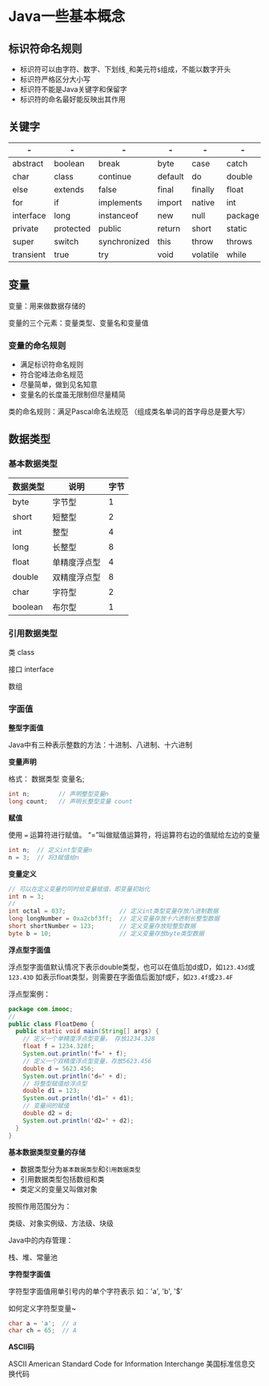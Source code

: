 # Java一些基本概念

## 标识符命名规则

* 标识符可以由字符、数字、下划线`_`和美元符`$`组成，不能以数字开头
* 标识符严格区分大小写
* 标识符不能是Java关键字和保留字
* 标识符的命名最好能反映出其作用

## 关键字

-|-|-|-|-|-
-|-|-|-|-|-
abstract|boolean|break|byte|case|catch
char|class|continue|default|do|double
else|extends|false|final|finally|float
for|if|implements|import|native|int
interface|long|instanceof|new|null|package
private|protected|public|return|short|static
super|switch|synchronized|this|throw|throws
transient|true|try|void|volatile|while

## 变量

变量：用来做数据存储的

变量的三个元素：变量类型、变量名和变量值

### 变量的命名规则

* 满足标识符命名规则
* 符合驼峰法命名规范
* 尽量简单，做到见名知意
* 变量名的长度虽无限制但尽量精简

类的命名规则：满足Pascal命名法规范 （组成类名单词的首字母总是要大写）

## 数据类型

### 基本数据类型

数据类型|说明|字节
-|-|-
byte|字节型|1
short|短整型|2
int|整型|4
long|长整型|8
float|单精度浮点型|4
double|双精度浮点型|8
char|字符型|2
boolean|布尔型|1

### 引用数据类型

类 class

接口 interface

数组

### 字面值

**整型字面值**

Java中有三种表示整数的方法：十进制、八进制、十六进制

**变量声明**

格式： 数据类型 变量名;

```java
int n;        // 声明整型变量n
long count;   // 声明长整型变量 count
```

**赋值**

使用 `=` 运算符进行赋值。 “=”叫做赋值运算符，将运算符右边的值赋给左边的变量
```java
int n;  // 定义int型变量n
n = 3;  // 将3赋值给n
```

**变量定义**
```java
// 可以在定义变量的同时给变量赋值，即变量初始化
int n = 3;
// 
int octal = 037;               // 定义int类型变量存放八进制数据
long longNumber = 0xa2cbf3ff;  // 定义变量存放十六进制长整型数据
short shortNumber = 123;       // 定义变量存放短整型数据
byte b = 10;                   // 定义变量存放byte类型数据
```

**浮点型字面值**

浮点型字面值默认情况下表示double类型，也可以在值后加d或D，如`123.43d`或`123.43D`
如表示float类型，则需要在字面值后面加f或F，如`23.4f`或`23.4F`

浮点型案例：

```java
package com.imooc;
// 
public class FloatDemo {
  public static void main(String[] args) {
    // 定义一个单精度浮点型变量， 存放1234.328
    float f = 1234.328f;
    System.out.println('f=' + f);
    // 定义一个双精度浮点型变量，存放5623.456
    double d = 5623.456;
    System.out.println('d=' + d);
    // 将整型赋值给浮点型
    double d1 = 123;
    System.out.println('d1=' + d1);
    // 变量间的赋值
    double d2 = d;
    System.out.println('d2=' + d2);
  }
}
```

**基本数据类型变量的存储**

- 数据类型分为`基本数据类型`和`引用数据类型`
- 引用数据类型包括数组和类
- 类定义的变量又叫做对象

按照作用范围分为：

类级、对象实例级、方法级、块级

Java中的内存管理：

栈、堆、常量池

**字符型字面值**

字符型字面值用单引号内的单个字符表示 如：'a', 'b', '$'

如何定义字符型变量~  
    
```java
char a = 'a';  // a  
char ch = 65;  // A
```

**ASCII码**

ASCII American Standard Code for Information Interchange 美国标准信息交换代码